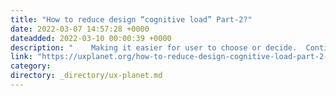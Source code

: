 ```yaml
---
title: "How to reduce design “cognitive load” Part-2?"
date: 2022-03-07 14:57:28 +0000
dateadded: 2022-03-10 00:00:39 +0000
description: "    Making it easier for user to choose or decide.  Continue reading on UX Planet »  "
link: "https://uxplanet.org/how-to-reduce-design-cognitive-load-part-2-2bba7b960bca?source=rss----819cc2aaeee0---4"
category:
directory: _directory/ux-planet.md
---
```

